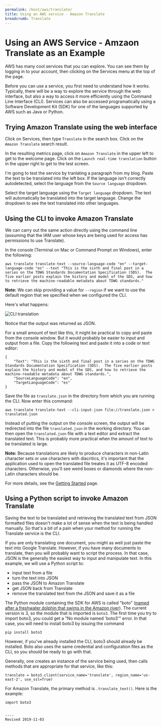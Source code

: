 ```yaml
---
permalink: /host/aws/translate/
title: Using an AWS service - Amazon Translate
breadcrumb: Translate
---
```


# Using an AWS Service - Amzaon Translate as an Example

AWS has many cool services that you can explore.  You can see them by logging in to your account, then clicking on the Services menu at the top of the page.

Before you can use a service, you first need to understand how it works.  Typically, there will be a way to explore the service through the web interface, but also a way to access it more efficiently using the Command Line Interface (CLI).  Services can also be accessed programatically using a Software Development Kit (SDK) for one of the languages supported by AWS such as Java or Python.

## Trying Amazon Translate using the web interface

Click on Services, then type `Translate` in the search box.  Click on the `Amazon Translate` search result.

In the resulting metrics page, click on `Amazon Translate` in the upper left to get to the welcome page.  Click on the `Launch real-time translation` button in the upper right to get to the test screen.

I'm going to test the service by tranlating a paragraph from my blog.  Paste the text to be translated into the left box.  If the language isn't correctly autodetected, select the language from the `Source language` dropdown.  

Select the target language using the `Target language` dropdown.  The text will automatically be translated into the target language.  Change the dropdown to see the text translated into other languages.

## Using the CLI to invoke Amazon Translate

We can carry out the same action directly using the command line (assuming that the IAM user whose keys are being used for access has permissions to use Translate). 

In the console (Terminal on Mac or Command Prompt on Windows), enter the following:

```
aws translate translate-text --source-language-code "en" --target-language-code "es" --text "This is the sixth and final post in a series on the TDWG Standards Documentation Specification (SDS).  The five earlier posts explain the history and model of the SDS, and how to retrieve the machine-readable metadata about TDWG standards."
```

**Note:** We can skip providing a value for `--region` if we want to use the default region that we specified when we configured the CLI.

Here's what happens:

![CLI translation](../images/translate-cli.png)

Notice that the output was returned as JSON.   

For a small amount of text like this, it might be practical to copy and paste from the console window.  But it would probably be easier to input and output from a file. Copy the following text and paste it into a code or text editor:

```
{
    "Text": "This is the sixth and final post in a series on the TDWG Standards Documentation Specification (SDS).  The five earlier posts explain the history and model of the SDS, and how to retrieve the machine-readable metadata about TDWG standards.", 
    "SourceLanguageCode": "en", 
    "TargetLanguageCode": "es"
}
```

Save the file as `translate.json` in the directory from which you are running the CLI.  Now enter this command:

```
aws translate translate-text --cli-input-json file://translate.json > translated.json
```

Instead of putting the output on the console screen, the output will be redirected into the file `translated.json` in the working directory.  You can then open the `translated.json` file with a text editor and extract the translated text.  This is probably more practical when the amount of text to be translated is large.  

**Note:** Because translations are likely to produce characters in non-Latin character sets or use characters with diacritics, it's important that the application used to open the translated file treates it as UTF-8 encoded characters.  Otherwise, you'll see weird boxes or diamonds where the non-Latin characters should be.

For more details, see the [Getting Started](https://docs.aws.amazon.com/translate/latest/dg/get-started-cli.html) page.  

## Using a Python script to invoke Amazon Translate

Saving the text to be translated and retrieving the translated text from JSON formatted files doesn't make a lot of sense when the text is being handled manually. So that's a bit of a pain when your method for running the Translate service is the CLI.

If you are only translating one document, you might as well just paste the text into Google Translate.  However, if you have many documents to translate, then you will probably want to script the process.  In that case, JSON is the generally the easiest way to input and manipulate text.  In this example, we will use a Python script to:
- input text from a file
- turn the text into JSON
- pass the JSON to Amazon Translate
- get JSON back from Translate
- remove the translated text from the JSON and save it as a file

The Python module containing the SDK for AWS is called "boto" ([named after a freshwater dolphin that swims in the Amazon river](https://github.com/boto/boto3/issues/1023#issuecomment-287127647)).  The current version is 3, so the module that is imported is `boto3`.  The first time you try to import boto3, you could get a "No module named 'boto3'" error.  In that case, you will need to install boto3 by issuing the command

```
pip install boto3
```

However, if you've already installed the CLI, boto3 should already be installed.  Boto also uses the same credential and configuration files as the CLI, so you should be ready to go with that.  

Generally, one creates an instance of the service being used, then calls methods that are appropriate for that service, like this:

```
translate = boto3.client(service_name='translate', region_name='us-east-2', use_ssl=True)
```

For Amazon Translate, the primary method is `.translate_text()`.  Here is the example:

```
import boto3


----
Revised 2019-11-03
